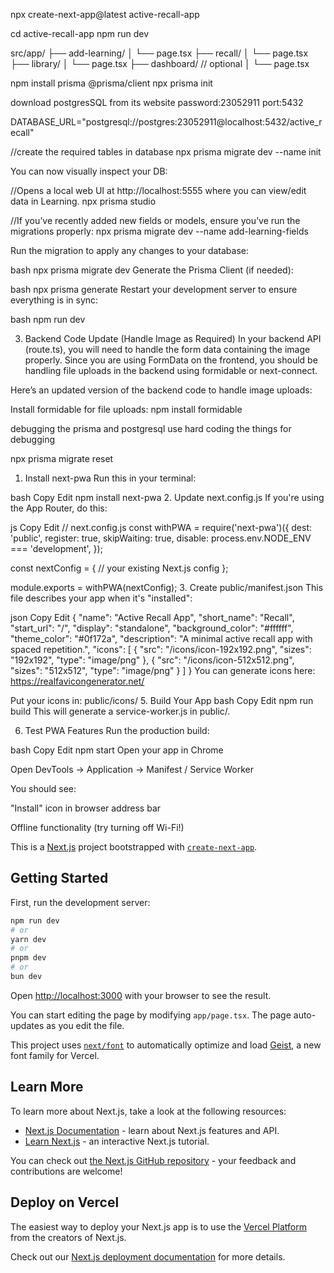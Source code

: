 npx create-next-app@latest active-recall-app

cd active-recall-app
npm run dev

src/app/
├── add-learning/
│   └── page.tsx
├── recall/
│   └── page.tsx
├── library/
│   └── page.tsx
├── dashboard/    // optional
│   └── page.tsx


npm install prisma @prisma/client
npx prisma init

download postgresSQL from its website
password:23052911
port:5432


DATABASE_URL="postgresql://postgres:23052911@localhost:5432/active_recall"

//create the required tables in database
npx prisma migrate dev --name init


You can now visually inspect your DB:


//Opens a local web UI at http://localhost:5555 where you can view/edit data in Learning.
npx prisma studio


//If you’ve recently added new fields or models, ensure you’ve run the migrations properly:
npx prisma migrate dev --name add-learning-fields


Run the migration to apply any changes to your database:

bash
npx prisma migrate dev
Generate the Prisma Client (if needed):

bash
npx prisma generate
Restart your development server to ensure everything is in sync:

bash
npm run dev


3. Backend Code Update (Handle Image as Required)
In your backend API (route.ts), you will need to handle the form data containing the image properly. Since you are using FormData on the frontend, you should be handling file uploads in the backend using formidable or next-connect.

Here’s an updated version of the backend code to handle image uploads:

Install formidable for file uploads:
npm install formidable


debugging the prisma and postgresql 
use hard coding the things for debugging


npx prisma migrate reset




1. Install next-pwa
Run this in your terminal:

bash
Copy
Edit
npm install next-pwa
2. Update next.config.js
If you're using the App Router, do this:

js
Copy
Edit
// next.config.js
const withPWA = require('next-pwa')({
  dest: 'public',
  register: true,
  skipWaiting: true,
  disable: process.env.NODE_ENV === 'development',
});

const nextConfig = {
  // your existing Next.js config
};

module.exports = withPWA(nextConfig);
3. Create public/manifest.json
This file describes your app when it's "installed":

json
Copy
Edit
{
  "name": "Active Recall App",
  "short_name": "Recall",
  "start_url": "/",
  "display": "standalone",
  "background_color": "#ffffff",
  "theme_color": "#0f172a",
  "description": "A minimal active recall app with spaced repetition.",
  "icons": [
    {
      "src": "/icons/icon-192x192.png",
      "sizes": "192x192",
      "type": "image/png"
    },
    {
      "src": "/icons/icon-512x512.png",
      "sizes": "512x512",
      "type": "image/png"
    }
  ]
}
You can generate icons here: https://realfavicongenerator.net/

Put your icons in: public/icons/
5. Build Your App
bash
Copy
Edit
npm run build
This will generate a service-worker.js in public/.

6. Test PWA Features
Run the production build:

bash
Copy
Edit
npm start
Open your app in Chrome

Open DevTools → Application → Manifest / Service Worker

You should see:

"Install" icon in browser address bar

Offline functionality (try turning off Wi-Fi!)












































































This is a [Next.js](https://nextjs.org) project bootstrapped with [`create-next-app`](https://nextjs.org/docs/app/api-reference/cli/create-next-app).

## Getting Started

First, run the development server:

```bash
npm run dev
# or
yarn dev
# or
pnpm dev
# or
bun dev
```

Open [http://localhost:3000](http://localhost:3000) with your browser to see the result.

You can start editing the page by modifying `app/page.tsx`. The page auto-updates as you edit the file.

This project uses [`next/font`](https://nextjs.org/docs/app/building-your-application/optimizing/fonts) to automatically optimize and load [Geist](https://vercel.com/font), a new font family for Vercel.

## Learn More

To learn more about Next.js, take a look at the following resources:

- [Next.js Documentation](https://nextjs.org/docs) - learn about Next.js features and API.
- [Learn Next.js](https://nextjs.org/learn) - an interactive Next.js tutorial.

You can check out [the Next.js GitHub repository](https://github.com/vercel/next.js) - your feedback and contributions are welcome!

## Deploy on Vercel

The easiest way to deploy your Next.js app is to use the [Vercel Platform](https://vercel.com/new?utm_medium=default-template&filter=next.js&utm_source=create-next-app&utm_campaign=create-next-app-readme) from the creators of Next.js.

Check out our [Next.js deployment documentation](https://nextjs.org/docs/app/building-your-application/deploying) for more details.

